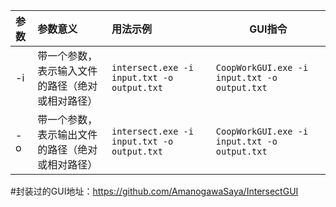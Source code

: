 | **参数** | **参数意义**                                     | **用法示例**                               | GUI指令                                      |
| :------- | :----------------------------------------------- | :----------------------------------------- | -------------------------------------------- |
| -i       | 带一个参数，表示输入文件的路径（绝对或相对路径） | `intersect.exe -i input.txt -o output.txt` | `CoopWorkGUI.exe -i input.txt -o output.txt` |
| -o       | 带一个参数，表示输出文件的路径（绝对或相对路径） | `intersect.exe -i input.txt -o output.txt` | `CoopWorkGUI.exe -i input.txt -o output.txt` |

#封装过的GUI地址：https://github.com/AmanogawaSaya/IntersectGUI



